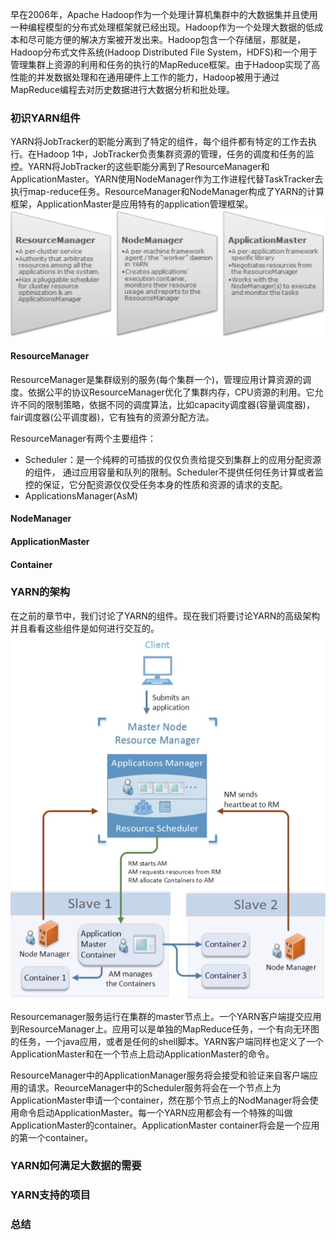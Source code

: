 早在2006年，Apache Hadoop作为一个处理计算机集群中的大数据集并且使用一种编程模型的分布式处理框架就已经出现。Hadoop作为一个处理大数据的低成本和尽可能方便的解决方案被开发出来。Hadoop包含一个存储层，那就是，Hadoop分布式文件系统(Hadoop Distributed File System，HDFS)和一个用于管理集群上资源的利用和任务的执行的MapReduce框架。由于Hadoop实现了高性能的并发数据处理和在通用硬件上工作的能力，Hadoop被用于通过MapReduce编程去对历史数据进行大数据分析和批处理。  









### 初识YARN组件  
YARN将JobTracker的职能分离到了特定的组件，每个组件都有特定的工作去执行。在Hadoop 1中，JobTracker负责集群资源的管理，任务的调度和任务的监控。YARN将JobTracker的这些职能分离到了ResourceManager和ApplicationMaster。YARN使用NodeManager作为工作进程代替TaskTracker去执行map-reduce任务。ResourceManager和NodeManager构成了YARN的计算框架，ApplicationMaster是应用特有的application管理框架。  
![image](/Images/YARN/yarn-components.png)  

#### ResourceManager  
ResourceManager是集群级别的服务(每个集群一个)，管理应用计算资源的调度。依据公平的协议ResourceManager优化了集群内存，CPU资源的利用。它允许不同的限制策略，依据不同的调度算法，比如capacity调度器(容量调度器)，fair调度器(公平调度器)，它有独有的资源分配方法。  

ResourceManager有两个主要组件：  
* Scheduler：是一个纯粹的可插拔的仅仅负责给提交到集群上的应用分配资源的组件，  通过应用容量和队列的限制。Scheduler不提供任何任务计算或者监控的保证，它分配资源仅仅受任务本身的性质和资源的请求的支配。
* ApplicationsManager(AsM)  


#### NodeManager  



#### ApplicationMaster  



#### Container  



### YARN的架构  
在之前的章节中，我们讨论了YARN的组件。现在我们将要讨论YARN的高级架构并且看看这些组件是如何进行交互的。  
![image](/Images/YARN/yarn-architecture.png)  

Resourcemanager服务运行在集群的master节点上。一个YARN客户端提交应用到ResourceManager上。应用可以是单独的MapReduce任务，一个有向无环图的任务，一个java应用，或者是任何的shell脚本。YARN客户端同样也定义了一个ApplicationMaster和在一个节点上启动ApplicationMaster的命令。  

ResourceManager中的ApplicationManager服务将会接受和验证来自客户端应用的请求。ReourceManager中的Scheduler服务将会在一个节点上为ApplicationMaster申请一个container，然在那个节点上的NodManager将会使用命令启动ApplicationMaster。每一个YARN应用都会有一个特殊的叫做ApplicationMaster的container。ApplicationMaster container将会是一个应用的第一个container。  









### YARN如何满足大数据的需要  


### YARN支持的项目  







### 总结
